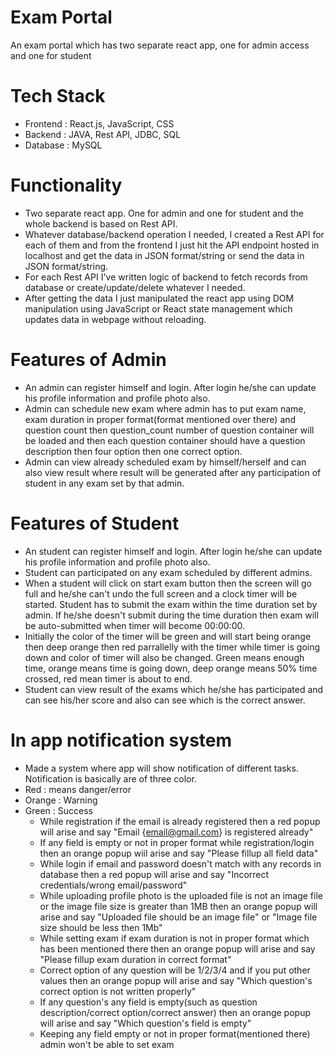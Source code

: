 # Exam Portal
An exam portal which has two separate react app, one for admin access and one for student

# Tech Stack
- Frontend : React.js, JavaScript, CSS
- Backend : JAVA, Rest API, JDBC, SQL
- Database : MySQL

# Functionality
- Two separate react app. One for admin and one for student and the whole backend is based on Rest API. 
- Whatever database/backend operation I needed, I created a Rest API for each of them and from the frontend I just hit the API endpoint hosted in localhost and get the data in JSON format/string or send the data in JSON format/string.
- For each Rest API I've written logic of backend to fetch records from database or create/update/delete whatever I needed.
- After getting the data I just manipulated the react app using DOM manipulation using JavaScript or React state management which updates data in webpage without reloading.

# Features of Admin 
- An admin can register himself and login. After login he/she can update his profile information and profile photo also.
- Admin can schedule new exam where admin has to put exam name, exam duration in proper format(format mentioned over there) and question count then question_count number of question container will be loaded and then each question container should have a question description then four option then one correct option.
- Admin can view already scheduled exam by himself/herself and can also view result where result will be generated after any participation of student in any exam set by that admin.

# Features of Student
- An student can register himself and login. After login he/she can update his profile information and profile photo also.
- Student can participated on any exam scheduled by different admins.
- When a student will click on start exam button then the screen will go full and he/she can't undo the full screen and a clock timer will be started. Student has to submit the exam within the time duration set by admin. If he/she doesn't submit during the time duration then exam will be auto-submitted when timer will become 00:00:00.
- Initially the color of the timer will be green and will start being orange then deep orange then red parrallelly with the timer while timer is going down and color of timer will also be changed. Green means enough time, orange means time is going down, deep orange means 50% time crossed, red mean timer is about to end.
- Student can view result of the exams which he/she has participated and can see his/her score and also can see which is the correct answer.

# In app notification system
- Made a system where app will show notification of different tasks. Notification is basically are of three color.
- Red : means danger/error
- Orange : Warning
- Green : Success
  - While registration if the email is already registered then a red popup will arise and say "Email {email@gmail.com} is registered already"
  - If any field is empty or not in proper format while registration/login then an orange popup wiil arise and say "Please fillup all field data"
  - While login if email and password doesn't match with any records in database then a red popup will arise and say "Incorrect credentials/wrong email/password"
  - While uploading profile photo is the uploaded file is not an image file or the image file size is greater than 1MB then an orange popup will arise and say "Uploaded file should be an image file" or "Image file size should be less then 1Mb"
  - While setting exam if exam duration is not in proper format which has been mentioned there then an orange popup will arise and say "Please fillup exam duration in correct format"
  - Correct option of any question will be 1/2/3/4 and if you put other values then an orange popup will arise and say "Which question's correct option is not written properly"
  - If any question's any field is empty(such as question description/correct option/correct answer) then an orange popup will arise and say "Which question's field is empty"
  - Keeping any field empty or not in proper format(mentioned there) admin won't be able to set exam
